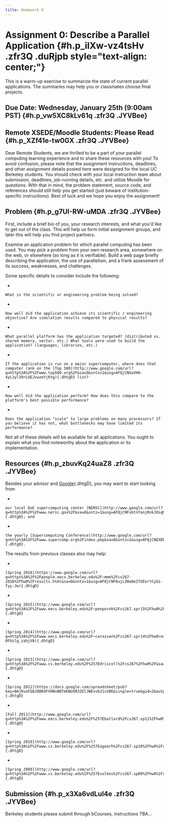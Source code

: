 ```yaml
---
title: Homework 0
---
```


# Assignment 0: Describe a Parallel Application {#h.p_ilXw-vz4tsHv .zfr3Q .duRjpb style="text-align: center;"}

This is a warm-up exercise to summarize the state of current parallel applications. The summaries may help you or classmates choose final projects.

## Due Date: Wednesday, January 25th (9:00am PST) {#h.p_vw5XC8kLv61q .zfr3Q .JYVBee}

## Remote XSEDE/Moodle Students: Please Read {#h.p_XZf41e-tw0GX .zfr3Q .JYVBee}

Dear Remote Students, we are thrilled to be a part of your parallel computing learning experience and to share these resources with you! To avoid confusion, please note that the assignment instructions, deadlines, and other assignment details posted here were designed for the local UC Berkeley students. You should check with your local instruction team about submission, deadlines, job-running details, etc. and utilize Moodle for questions. With that in mind, the problem statement, source code, and references should still help you get started (just beware of institution-specific instructions). Best of luck and we hope you enjoy the assignment!

## Problem {#h.p_g7UI-RW-uMDA .zfr3Q .JYVBee}

First, include a brief bio of you, your research interests, and what you'd like to get out of the class. This will help us form initial assignment groups, and later this will help you find project partners.

Examine an application problem for which parallel computing has been used. You may pick a problem from your own research area, somewhere on the web, or elsewhere (so long as it is verifiable). Build a web page briefly describing the application, the use of parallelism, and a frank assessment of its success, weaknesses, and challenges.

Some specific details to consider include the following:

-   

    What is the scientific or engineering problem being solved?
-   

    How well did the application achieve its scientific / engineering objective? Are simulation results compared to physical results?
-   

    What parallel platform has the application targeted? (distributed vs. shared memory, vector, etc.) What tools were used to build the application? (languages, libraries, etc.)
-   

    If the application is run on a major supercomputer, where does that computer rank on the [Top 500](http://www.google.com/url?q=http%3A%2F%2Fwww.top500.org%2F&sa=D&sntz=1&usg=AFQjCNGoVH6-4yL3yl39rLUEJvwzeYjKtg){.dhtgD} list?
-   

    How well did the application perform? How does this compare to the platform's best possible performance?
-   

    Does the application "scale" to large problems on many processors? If you believe it has not, what bottlenecks may have limited its performance?

Not all of these details will be available for all applications. You ought to explain what you find noteworthy about the application or its implementation.

## Resources {#h.p_zbuvKq24uaZ8 .zfr3Q .JYVBee}

Besides your advisor and [Google](http://www.google.com/){.dhtgD}, you may want to start looking from

-   

    our local DoE supercomputing center [NERSC](http://www.google.com/url?q=http%3A%2F%2Fwww.nersc.gov%2F&sa=D&sntz=1&usg=AFQjCNFvbtnYanjRnkJOsqNmvhAYNAL1XQ){.dhtgD}; and
-   

    the yearly [Supercomputing Conference](http://www.google.com/url?q=http%3A%2F%2Fwww.supercomp.org%2Findex.php&sa=D&sntz=1&usg=AFQjCNEXDbwFw52WNJqnPw5FJOlGnbLeLQ){.dhtgD}.

The results from previous classes also may help:

-   

    [Spring 2016](https://www.google.com/url?q=https%3A%2F%2Fpeople.eecs.berkeley.edu%2F~mme%2Fcs267-2016%2Fhw0%2Fresults.html&sa=D&sntz=1&usg=AFQjCNF8ujLZWa0eZ7GEortCyGi-fyy-Jw){.dhtgD}
-   

    [Spring 2015](http://www.google.com/url?q=http%3A%2F%2Fwww.eecs.berkeley.edu%2F~penpornk%2Fcs267.spr15%2Fhw0%2Fresults.html&sa=D&sntz=1&usg=AFQjCNFj21o1GnSqzl90NGo_nGM367mNOQ){.dhtgD}
-   

    [Spring 2014](http://www.google.com/url?q=http%3A%2F%2Fwww.eecs.berkeley.edu%2F~carazvan%2Fcs267.spr14%2Fhw0results.html&sa=D&sntz=1&usg=AFQjCNHRwtxcyoqqYj5W-0FUzlg_zabjVA){.dhtgD}
-   

    [Spring 2013](http://www.google.com/url?q=http%3A%2F%2Fwww.cs.berkeley.edu%2F%257Edriscoll%2Fcs267%2Fhw0%2F&sa=D&sntz=1&usg=AFQjCNHM6lS6aVkesPmEiS9wPhFWZaEirA){.dhtgD}
-   

    [Spring 2012](https://docs.google.com/spreadsheet/pub?key=0AjRuoFQ8J8BRdFVHNnBNTmhBUXR3ZElJWExvb21vS0E&single=true&gid=2&output=html){.dhtgD}
-   

    [Fall 2011](http://www.google.com/url?q=http%3A%2F%2Fwww.eecs.berkeley.edu%2F%257Eballard%2Fcs267.sp11%2Fhw0%2Fresults%2F&sa=D&sntz=1&usg=AFQjCNEVG7nezOewxZp9Nu5gLwTGc7ylmQ){.dhtgD}
-   

    [Spring 2010](http://www.google.com/url?q=http%3A%2F%2Fwww.cs.berkeley.edu%2F%257Eagearh%2Fcs267.sp10%2Fhw0%2Fresults&sa=D&sntz=1&usg=AFQjCNFHFlj5XmNvzMhR03juiF1PCyUKCQ){.dhtgD}
-   

    [Spring 2009](http://www.google.com/url?q=http%3A%2F%2Fwww.cs.berkeley.edu%2F%257Evolkov%2Fcs267.sp09%2Fhw0%2Fresults&sa=D&sntz=1&usg=AFQjCNGDKKE_wGa4c3Lz0Qvh7Nb6j5dJvA){.dhtgD}

## Submission {#h.p_x3Xa6vdLul4e .zfr3Q .JYVBee}

Berkeley students please submit through bCourses, instructions TBA...

